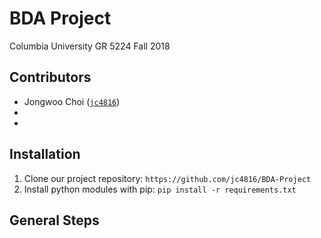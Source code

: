 # BDA Project
Columbia University GR 5224 Fall 2018

## Contributors
- Jongwoo Choi ([`jc4816`](https://github.com/jc4816))
-
-


## Installation
1. Clone our project repository: `https://github.com/jc4816/BDA-Project`
2. Install python modules with pip: `pip install -r requirements.txt`

## General Steps

